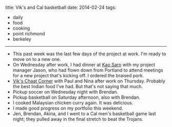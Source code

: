 title: Vik's and Cal basketball
date: 2014-02-24
tags:
- daily
- food
- cooking
- point richmond
- berkeley
---

- This past week was the last few days of the project at work. I'm ready to move on to a new one.
- On Wednesday after work, I had dinner at [Kao Sarn](http://kaosarnthaicuisine.com/) with my project manager Jason, who had flown down from Portland to attend meetings for a new project that's kicking off. I ordered the braised pork.
- [Vik's Chaat Corner](http://www.vikschaatcorner.com/) with Paul and Nina after work on Thursday. Probably the best Indian food I've had. But that's not saying that much.
- Pickup soccer on Wednesday night with Brendan.
- Pickup basketball on Saturday afternoon, also with Brendan.
- I cooked Malaysian chicken curry again. It was delicious.
- I made good progress on my portfolio this weekend.
- Jen, Brendan, Akina, and I went to a Cal men's basketball game last night; they pulled away in the final stretch to beat the Trojans.
